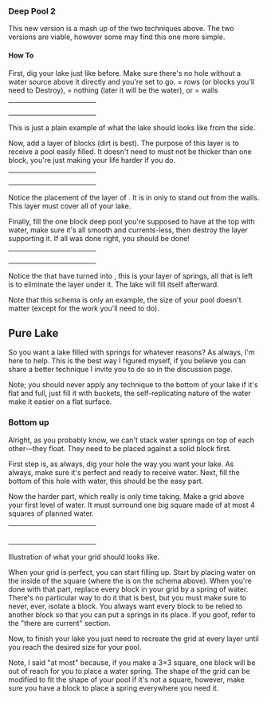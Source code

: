 ### Deep Pool 2
This new version is a mash up of the two techniques above. The two versions are viable, however some may find this one more simple. 

#### How To
First, dig your lake just like before. Make sure there's no hole without a water source above it directly and you're set to go.
= rows (or blocks you'll need to Destroy), = nothing (later it will be the water),  or = walls


|  |  |  |  |  |  |  |  |  |  |  |
|--|--|--|--|--|--|--|--|--|--|--|
|  |  |  |  |  |  |  |  |  |  |  |
|  |  |  |  |  |  |  |  |  |  |  |
|  |  |  |  |  |  |  |  |  |  |  |
|  |  |  |  |  |  |  |  |  |  |  |

This is just a plain example of what the lake should looks like from the side.


Now, add a layer of blocks (dirt is best). The purpose of this layer is to receive a pool easily filled. It doesn't need to must not be thicker than one block, you're just making your life harder if you do.


|  |  |  |  |  |  |  |  |  |  |  |
|--|--|--|--|--|--|--|--|--|--|--|
|  |  |  |  |  |  |  |  |  |  |  |
|  |  |  |  |  |  |  |  |  |  |  |
|  |  |  |  |  |  |  |  |  |  |  |
|  |  |  |  |  |  |  |  |  |  |  |


Notice the placement of the layer of . It is in  only to stand out from the walls. This layer must cover all of your lake.


Finally, fill the one block deep pool you're supposed to have at the top with water, make sure it's all smooth and currents-less, then destroy the layer supporting it. If all was done right, you should be done!


|  |  |  |  |  |  |  |  |  |  |  |
|--|--|--|--|--|--|--|--|--|--|--|
|  |  |  |  |  |  |  |  |  |  |  |
|  |  |  |  |  |  |  |  |  |  |  |
|  |  |  |  |  |  |  |  |  |  |  |
|  |  |  |  |  |  |  |  |  |  |  |


Notice the  that have turned into , this is your layer of springs, all that is left is to eliminate the layer  under it. The lake will fill itself afterward.

Note that this schema is only an example, the size of your pool doesn't matter (except for the work you'll need to do).

## Pure Lake
So you want a lake filled with springs for whatever reasons? As always, I'm here to help. This is the best way I figured myself, if you believe you can share a better technique I invite you to do so in the discussion page.

Note; you should never apply any technique to the bottom of your lake if it's flat and full, just fill it with buckets, the self-replicating nature of the water make it easier on a flat surface.

### Bottom up
Alright, as you probably know, we can't stack water springs on top of each other—they float. They need to be placed against a solid block first.

First step is, as always, dig your hole the way you want your lake. As always, make sure it's perfect and ready to receive water. Next, fill the bottom of this hole with water, this should be the easy part.

Now the harder part, which really is only time taking. Make a grid above your first level of water. It must surround one big square made of at most 4 squares of planned water.



|  |  |  |  |  |  |  |  |  |  |  |
|--|--|--|--|--|--|--|--|--|--|--|
|  |  |  |  |  |  |  |  |  |  |  |
|  |  |  |  |  |  |  |  |  |  |  |
|  |  |  |  |  |  |  |  |  |  |  |
|  |  |  |  |  |  |  |  |  |  |  |
|  |  |  |  |  |  |  |  |  |  |  |
|  |  |  |  |  |  |  |  |  |  |  |


Illustration of what your grid should looks like.

When your grid is perfect, you can start filling up. Start by placing water on the inside of the square (where the  is on the schema above). When you're done with that part, replace every block in your grid by a spring of water. There's no particular way to do it that is best, but you must make sure to never, ever, isolate a block. You always want every block to be relied to another block so that you can put a springs in its place. If you goof, refer to the "there are current" section. 

Now, to finish your lake you just need to recreate the grid at every layer until you reach the desired size for your pool.

Note, I said "at most" because, if you make a 3×3 square, one block will be out of reach for you to place a water spring. The shape of the grid can be modified to fit the shape of your pool if it's not a square, however, make sure you have a block to place a spring everywhere you need it.

